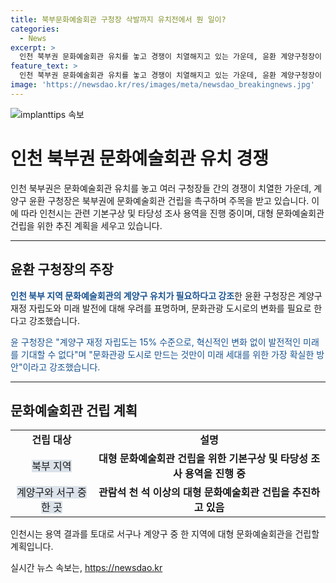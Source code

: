 ```yaml
---
title: 북부문화예술회관 구청장 삭발까지 유치전에서 뭔 일이?
categories:
  - News
excerpt: >
  인천 북부권 문화예술회관 유치를 놓고 경쟁이 치열해지고 있는 가운데, 윤환 계양구청장이 삭발을 통해 주목을 끈 사안입니다. 계양구의원들과 함께 궐기대회에 참석한 윤 청장은 북부권 문화예술공연장 건립을 향한 열정을 과시했습니다. 동시에 인천시는 지역 문화예술회관 건립을 위한 기본구상 및 타당성 조사를 추진 중이며, 대형 문화예술회관 건립을 위한 계획을 고심 중에 있습니다.
feature_text: >
  인천 북부권 문화예술회관 유치를 놓고 경쟁이 치열해지고 있는 가운데, 윤환 계양구청장이 삭발을 통해 주목을 끈 사안입니다. 계양구의원들과 함께 궐기대회에 참석한 윤 청장은 북부권 문화예술공연장 건립을 향한 열정을 과시했습니다. 동시에 인천시는 지역 문화예술회관 건립을 위한 기본구상 및 타당성 조사를 추진 중이며, 대형 문화예술회관 건립을 위한 계획을 고심 중에 있습니다.
image: 'https://newsdao.kr/res/images/meta/newsdao_breakingnews.jpg'
---
```


<p><img src="https://newsdao.kr/res/images/meta/newsdao_breakingnews.jpg" alt="implanttips 속보" /></p>

<h1>인천 북부권 문화예술회관 유치 경쟁</h1>

<p data-ke-size="size16">인천 북부권은 문화예술회관 유치를 놓고 여러 구청장들 간의 경쟁이 치열한 가운데, 계양구 윤환 구청장은 북부권에 문화예술회관 건립을 촉구하며 주목을 받고 있습니다. 이에 따라 인천시는 관련 기본구상 및 타당성 조사 용역을 진행 중이며, 대형 문화예술회관 건립을 위한 추진 계획을 세우고 있습니다.</p>

<hr>

<h2 data-ke-size="size26">윤환 구청장의 주장</h2>

<p><b><span style="color: #1a5490;">인천 북부 지역 문화예술회관의 계양구 유치가 필요하다고 강조</span></b>한 윤환 구청장은 계양구 재정 자립도와 미래 발전에 대해 우려를 표명하며, 문화관광 도시로의 변화를 필요로 한다고 강조했습니다.</p>

<p><span style="color: #1a5490;">윤 구청장은 "계양구 재정 자립도는 15% 수준으로, 혁신적인 변화 없이 발전적인 미래를 기대할 수 없다"며 "문화관광 도시로 만드는 것만이 미래 세대를 위한 가장 확실한 방안"이라고 강조했습니다.</span></p>

<hr>

<h2 data-ke-size="size26">문화예술회관 건립 계획</h2>

<table>
<tbody>
<tr>
<td style="text-align: center; height: 17px;"><b>건립 대상</b></td>
<td style="text-align: center; height: 17px;"><b>설명</b></td>
</tr>
<tr>
<td style="text-align: center; height: 17px;"><span style="background-color: #21538527;">북부 지역</span></td>
<td style="text-align: center; height: 17px;"><b>대형 문화예술회관 건립을 위한 기본구상 및 타당성 조사 용역을 진행 중</b></td>
</tr>
<tr>
<td style="text-align: center; height: 17px;"><span style="background-color: #21538527;">계양구와 서구 중 한 곳</span></td>
<td style="text-align: center; height: 17px;"><b>관람석 천 석 이상의 대형 문화예술회관 건립을 추진하고 있음</b></td>
</tr>
</tbody>
</table>

<p>인천시는 용역 결과를 토대로 서구나 계양구 중 한 지역에 대형 문화예술회관을 건립할 계획입니다.</p>
실시간 뉴스 속보는, <a href="https://newsdao.kr" rel="dofollow">https://newsdao.kr</a>



